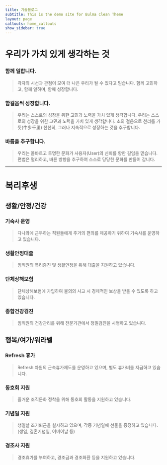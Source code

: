 ```yaml
---
title: 기술블로그
subtitle: This is the demo site for Bulma Clean Theme
layout: page
callouts: home_callouts
show_sidebar: true
---
```



# 우리가 가치 있게 생각하는 것

### 함께 일합니다.

> 각자의 시선과 관점이 모여 더 나은 우리가 될 수 있다고 믿습니다.
함께 고민하고, 함께 일하며, 함께 성장합니다.

### 함걸음씩 성장합니다.

> 우리는 스스로의 성장을 위한 고민과 노력을 가치 있게 생각합니다.
우리는 스스로의 성장을 위한 고민과 노력을 가치 있게 생각합니다.
소의 걸음으로 천리를 가듯(牛步千里) 천천히, 그러나 지속적으로 성장하는 것을 추구합니다.

### 바름을 추구합니다.

> 우리는 올바르고 투명한 문화가 사용자(User)의 신뢰를 향한 길임을 믿습니다.
편법은 멀리하고, 바른 방향을 추구하여 스스로 당당한 문화를 만들어 갑니다.

---

# 복리후생

## 생활/안정/건강

### 기숙사 운영

> 다나와에 근무하는 직원들에게 주거의 편의를 제공하기 위하여 기숙사를 운영하고 있습니다.

### 생활안정대출

> 임직원의 복리증진 및 생활안정을 위해 대출을 지원하고 있습니다. 

### 단체상해보험

> 단체상해보험에 가입하여 불의의 사고 시 경제적인 보상을 받을 수 있도록 하고 있습니다.

### 종합건강검진

> 임직원의 건강관리를 위해 전문기관에서 정밀검진을 시행하고 있습니다.

## 행복/여가/워라벨

### Refresh 휴가

> Refresh 차원의 근속휴가제도를 운영하고 있으며, 별도 휴가비를 지급하고 있습니다.

### 동호회 지원

> 즐거운 조직문화 정착을 위해 동호회 활동을 지원하고 있습니다.

### 기념일 지원

> 생일날 조기퇴근을 실시하고 있으며, 각종 기념일에 선물을 증정하고 있습니다. (생일, 결혼기념일, 어버이날 등)

### 경조사 지원

> 경조휴가를 부여하고, 경조금과 경조화환 등을 지원하고 있습니다.

